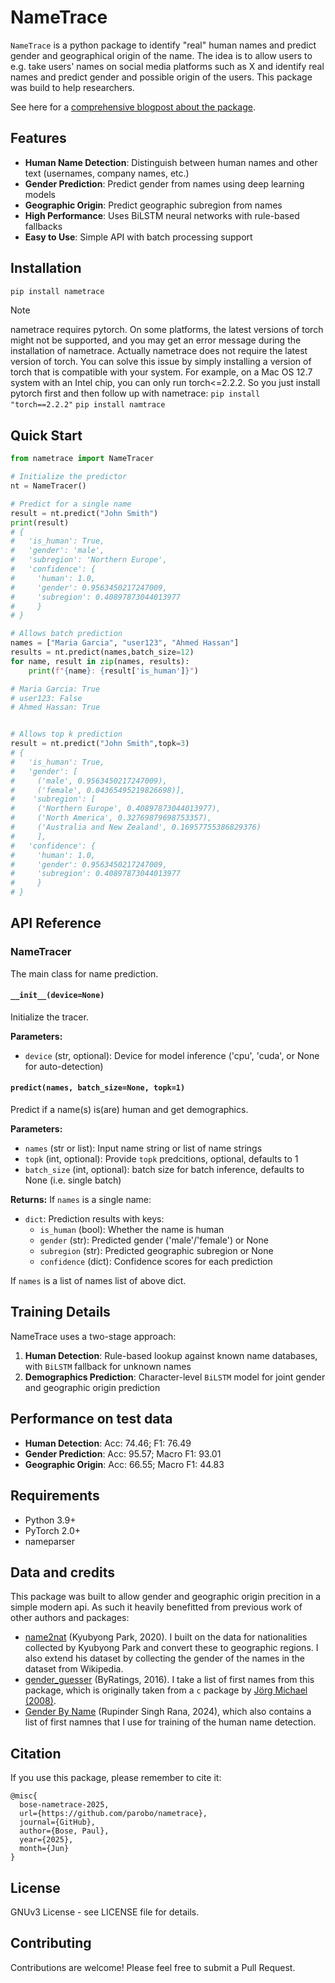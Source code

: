 # NameTrace

``NameTrace`` is a python package to identify "real" human names and predict gender and geographical origin of the name. The idea is to allow users to e.g. take users' names on social media platforms such as X and identify real names and predict gender and possible origin of the users. This package was build to help researchers.

See here for a [comprehensive blogpost about the package](https://www.paulbose.com/thisandthat/2025/nametrace/).

## Features

- **Human Name Detection**: Distinguish between human names and other text (usernames, company names, etc.)
- **Gender Prediction**: Predict gender from names using deep learning models
- **Geographic Origin**: Predict geographic subregion from names
- **High Performance**: Uses BiLSTM neural networks with rule-based fallbacks
- **Easy to Use**: Simple API with batch processing support

## Installation

```bash
pip install nametrace
```

> [!NOTE]
> nametrace requires pytorch. On some platforms, the latest versions of torch might not be supported, and you may get an error message during the installation of nametrace.
> Actually nametrace does not require the latest version of torch. You can solve this issue by simply installing a version of torch that is compatible with your system.
> For example, on a Mac OS 12.7 system with an Intel chip, you can only run torch<=2.2.2. So you just install pytorch first and then follow up with nametrace: 
> ``pip install "torch==2.2.2"`` 
> ``pip install namtrace``

## Quick Start

```python
from nametrace import NameTracer

# Initialize the predictor
nt = NameTracer()

# Predict for a single name
result = nt.predict("John Smith")
print(result)
# {
#   'is_human': True,
#   'gender': 'male',
#   'subregion': 'Northern Europe',
#   'confidence': {
#     'human': 1.0,
#     'gender': 0.9563450217247009,
#     'subregion': 0.40897873044013977
#     }
# }

# Allows batch prediction
names = ["Maria Garcia", "user123", "Ahmed Hassan"]
results = nt.predict(names,batch_size=12)
for name, result in zip(names, results):
    print(f"{name}: {result['is_human']}")

# Maria Garcia: True
# user123: False
# Ahmed Hassan: True


# Allows top k prediction 
result = nt.predict("John Smith",topk=3)
# {
#   'is_human': True,
#   'gender': [
#     ('male', 0.9563450217247009),
#     ('female', 0.04365495219826698)],
#    'subregion': [
#     ('Northern Europe', 0.40897873044013977),
#     ('North America', 0.32769879698753357),
#     ('Australia and New Zealand', 0.16957755386829376)
#     ], 
#   'confidence': {
#     'human': 1.0,
#     'gender': 0.9563450217247009,
#     'subregion': 0.40897873044013977
#     }
# }
```

## API Reference

### NameTracer

The main class for name prediction.

#### `__init__(device=None)`
Initialize the tracer.

**Parameters:**
- `device` (str, optional): Device for model inference ('cpu', 'cuda', or None for auto-detection)

#### `predict(names, batch_size=None, topk=1)`

Predict if a name(s) is(are) human and get demographics.

**Parameters:**
- `names` (str or list): Input name string or list of name strings
- `topk` (int, optional): Provide `topk` predcitions, optional, defaults to 1
- `batch_size` (int, optional): batch size for batch inference, defaults to None (i.e. single batch)

**Returns:**
If `names` is a single name:
- `dict`: Prediction results with keys:
  - `is_human` (bool): Whether the name is human
  - `gender` (str): Predicted gender ('male'/'female') or None
  - `subregion` (str): Predicted geographic subregion or None
  - `confidence` (dict): Confidence scores for each prediction

If `names` is a list of names list of above dict.


## Training Details

NameTrace uses a two-stage approach:

1. **Human Detection**: Rule-based lookup against known name databases, with `BiLSTM` fallback for unknown names
2. **Demographics Prediction**: Character-level `BiLSTM` model for joint gender and geographic origin prediction

## Performance on test data

- **Human Detection**: Acc: 74.46; F1: 76.49
- **Gender Prediction**: Acc: 95.57; Macro F1: 93.01
- **Geographic Origin**: Acc: 66.55; Macro F1: 44.83

## Requirements

- Python 3.9+
- PyTorch 2.0+
- nameparser

## Data and credits
This package was built to allow gender and geographic origin precition in a simple modern api. As such it heavily benefitted from previous work of other authors and packages:

- [name2nat](https://github.com/Kyubyong/name2nat/) (Kyubyong Park, 2020). I built on the data for nationalities collected by Kyubyong Park and convert these to geographic regions. I also extend his dataset by collecting the gender of the names in the dataset from Wikipedia.
- [gender_guesser](https://github.com/lead-ratings/gender-guesser/) (ByRatings, 2016). I take a list of first names from this package, which is originally taken from a ``c`` package by [Jörg Michael (2008)](https://raw.githubusercontent.com/lead-ratings/gender-guesser/refs/heads/master/gender_guesser/data/nam_dict.txt).
- [Gender By Name](https://www.kaggle.com/datasets/rupindersinghrana/gender-by-name) (Rupinder Singh Rana, 2024), which also contains a list of first namnes that I use for training of the human name detection.

## Citation
If you use this package, please remember to cite it:

```
@misc{
  bose-nametrace-2025,
  url={https://github.com/parobo/nametrace},
  journal={GitHub},
  author={Bose, Paul},
  year={2025},
  month={Jun}
}
```

## License

GNUv3 License - see LICENSE file for details.

## Contributing

Contributions are welcome! Please feel free to submit a Pull Request. 